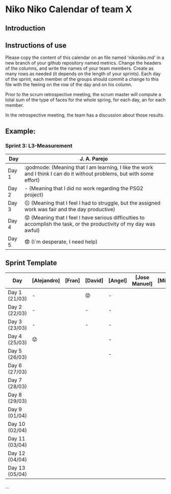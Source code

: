 # Niko Niko Calendar of team X
## Introduction

## Instructions of use
Please copy the content of this calendar on an file named 'nikoniko.md' in a new branch of your github repository named metrics.
Change the headers of the columns, and write the names of your team members.
Create as many rows as needed (it depends on the length of your sprints).
Each day of the sprint, each member of the groups should commit a change to this file with the feeling on the row of the day and on his column. 

Prior to the scrum retrospective meeting, the scrum master will compute a total sum of the type of faces for the whole spring, for each day, an for each member.

In the retrospective meeting, the team has a discussion about those results.

## Example:

### Sprint 3: L3-Measurement 

| Day           | J. A. Parejo  |
| ------------- | ------------- |
| Day 1         |    :godmode: (Meaning that I am learning, I like the work and I think I can do it without problems, but with some effort) |
| Day 2         |    - (Meaning that I did no work regarding the PSG2 project)           |
| Day 3         |    :neutral_face:  (Meaning that I feel I had to struggle, but the assigned work was fair and the day productive)          |:fearful:
| Day 4         |    :worried: (Meaning that I feel I have serious difficulties to accomplish the task, or the productivity of my day was awful)           |
| Day 5         |    :fearful:   (I´m desperate, I need help)        |


## Sprint Template

| Day            | [Alejandro] | [Fran] | [David]   | [Angel] | [Jose Manuel] | [Miguel] |
| -------------- | ----------- | ------ | --------- | ------- | ------------- | -------- |
| Day 1 (21/03)  |     -       |        | :worried: | -       |               |          |
| Day 2 (22/03)  |     -       |        | -         | -       |               |          |
| Day 3 (23/03)  |     -       |        | -         | -       |               |          |
| Day 4 (25/03)  |  :worried:  |        |           | -       |               |          |
| Day 5 (26/03)  |             |        |           | -       |               |          |
| Day 6 (27/03)  |             |        |           |         |               |          |
| Day 7 (28/03)  |             |        |           |         |               |          |
| Day 8 (29/03)  |             |        |           |         |               |          |
| Day 9 (01/04)  |             |        |           |         |               |          |
| Day 10 (02/04) |             |        |           |         |               |          |
| Day 11 (03/04) |             |        |           |         |               |          |
| Day 12 (04/04) |             |        |           |         |               |          |
| Day 13 (05/04) |             |        |           |         |               |          |
...
